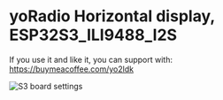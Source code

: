 # yoRadio Horizontal display, ESP32S3_ILI9488_I2S



If you use it and like it, you can support with:
https://buymeacoffee.com/yo2ldk

![S3 board settings](https://github.com/user-attachments/assets/b992a90c-ad2a-4e8b-abdc-4092146dcd2e)
